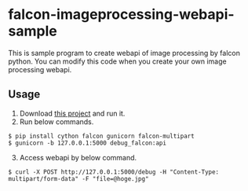 # falcon-imageprocessing-webapi-sample
This is sample program to create webapi of image processing by falcon python. You can modify this code when you create your own image processing webapi.

## Usage
1. Download [this project](https://github.com/aidiary/keras-examples/tree/master/vgg16/17flowers) and run it.
2. Run below commands.

```
$ pip install cython falcon gunicorn falcon-multipart
$ gunicorn -b 127.0.0.1:5000 debug_falcon:api
```

3. Access webapi by below command.

```
$ curl -X POST http://127.0.0.1:5000/debug -H "Content-Type: multipart/form-data" -F "file=@hoge.jpg"
```
